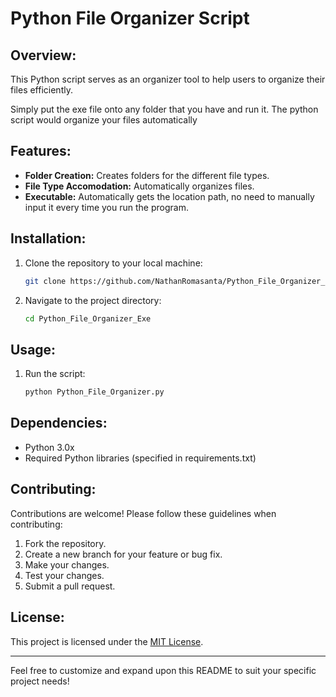 # Python File Organizer Script

## Overview:

This Python script serves as an organizer tool to help users to organize their files efficiently.

Simply put the exe file onto any folder that you have and run it. The python script would organize your files automatically

## Features:

- **Folder Creation:** Creates folders for the different file types.
- **File Type Accomodation:** Automatically organizes files.
- **Executable:** Automatically gets the location path, no need to  manually input it every time you run the program.

## Installation:

1. Clone the repository to your local machine:

    ```bash
    git clone https://github.com/NathanRomasanta/Python_File_Organizer_Exe.git
    ```

2. Navigate to the project directory:

    ```bash
    cd Python_File_Organizer_Exe
    ```


## Usage:

1. Run the script:

    ```bash
    python Python_File_Organizer.py
    ```


## Dependencies:

- Python 3.0x
- Required Python libraries (specified in requirements.txt)

## Contributing:

Contributions are welcome! Please follow these guidelines when contributing:

1. Fork the repository.
2. Create a new branch for your feature or bug fix.
3. Make your changes.
4. Test your changes.
5. Submit a pull request.

## License:

This project is licensed under the [MIT License](LICENSE).

---

Feel free to customize and expand upon this README to suit your specific project needs!
